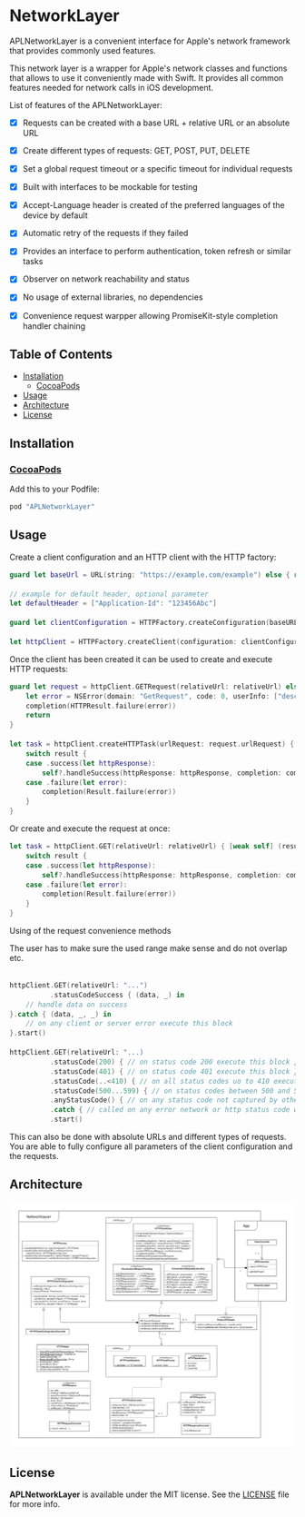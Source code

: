# NetworkLayer

APLNetworkLayer is a convenient interface for Apple's network framework that provides commonly used features.
  
This network layer is a wrapper for Apple's network classes and functions that allows to use it conveniently made with Swift. It provides all common features needed for network calls in iOS development. 


List of features of the APLNetworkLayer: 

- [x] Requests can be created with a base URL + relative URL or an absolute URL 
- [x] Create different types of requests: GET, POST, PUT, DELETE
- [x] Set a global request timeout or a specific timeout for individual requests
- [x] Built with interfaces to be mockable for testing
- [x] Accept-Language header is created of the preferred languages of the device by default
- [x] Automatic retry of the requests if they failed
- [x] Provides an interface to perform authentication, token refresh or similar tasks
- [x] Observer on network reachability and status
- [x] No usage of external libraries, no dependencies
- [x] Convenience request warpper allowing PromiseKit-style completion handler chaining 


## Table of Contents

* [Installation](#installation)
    * [CocoaPods](#cocoapods)
* [Usage](#usage)
* [Architecture](#architecture)
* [License](#license)

## Installation

### [CocoaPods](https://guides.cocoapods.org/using/using-cocoapods.html)

Add this to your Podfile:

```ruby
pod "APLNetworkLayer"
```

## Usage

Create a client configuration and an HTTP client with the HTTP factory: 

```swift
guard let baseUrl = URL(string: "https://example.com/example") else { return }

// example for default header, optional parameter
let defaultHeader = ["Application-Id": "123456Abc"]

guard let clientConfiguration = HTTPFactory.createConfiguration(baseURL: baseUrl, defaultHeader: defaultHeader) else { return }

let httpClient = HTTPFactory.createClient(configuration: clientConfiguration)
```

Once the client has been created it can be used to create and execute HTTP requests: 

```swift
guard let request = httpClient.GETRequest(relativeUrl: relativeUrl) else {
    let error = NSError(domain: "GetRequest", code: 0, userInfo: ["description": "Could not create get request with relative url \(relativeUrl)."])
    completion(HTTPResult.failure(error))
    return
}
 
let task = httpClient.createHTTPTask(urlRequest: request.urlRequest) { [weak self] (result: APLNetworkLayer.HTTPResult<HTTPResponse>) in
    switch result {
    case .success(let httpResponse):
        self?.handleSuccess(httpResponse: httpResponse, completion: completion)
    case .failure(let error):
        completion(Result.failure(error))
    }
}
```

Or create and execute the request at once: 

```swift
let task = httpClient.GET(relativeUrl: relativeUrl) { [weak self] (result: APLNetworkLayer.HTTPResult<HTTPResponse>) in
    switch result {
    case .success(let httpResponse):
        self?.handleSuccess(httpResponse: httpResponse, completion: completion)
    case .failure(let error):
        completion(Result.failure(error))
    }
}
```

Using of the request convenience methods

The user has to make sure the used range make sense and do not overlap etc.

```swift

httpClient.GET(relativeUrl: "...")
          .statusCodeSuccess { (data, _) in
    // handle data on success 
}.catch { (data, _, _) in
    // on any client or server error execute this block
}.start()

httpClient.GET(relativeUrl: "...)
          .statusCode(200) { // on status code 200 execute this block }
          .statusCode(401) { // on status code 401 execute this block }
          .statusCode(..<410) { // on all status codes uo to 410 execute this block }
          .statusCode(500...599) { // on status codes between 500 and 599 execute this block }
          .anyStatusCode() { // on any status code not captured by other handlers execute this block }
          .catch { // called on any error network or http status code within 400-599  }           
          .start()
```

This can also be done with absolute URLs and different types of requests. You are able to fully configure all parameters of the client configuration and the requests.


## Architecture

<img src="/Resources/NetworkLayer.png">

## License

**APLNetworkLayer** is available under the MIT license. See the [LICENSE](hhttps://github.com/apploft/APLNetworkLayer/blob/master/LICENSE) file for more info.
